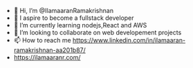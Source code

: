 - 👋 Hi, I’m @IlamaaranRamakrishnan
- 👀 I aspire to become a fullstack developer
- 🌱 I’m currently learning nodejs,React and AWS
- 💞️ I’m looking to collaborate on web developement projects
- 📫 How to reach me https://www.linkedin.com/in/ilamaaran-ramakrishnan-aa201b87/
- https://ilamaaranr.com/ 

<!---
IlamaaranRamakrishnan/IlamaaranRamakrishnan is a ✨ special ✨ repository because its `README.md` (this file) appears on your GitHub profile.
You can click the Preview link to take a look at your changes.
--->
